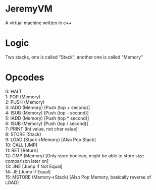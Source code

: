 # JeremyVM
A virtual machine written in c++
# Logic
Two stacks, one is called "Stack", another one is called "Memory"
# Opcodes
0: HALT<br />
1: POP (Memory)<br />
2: PUSH (Memory)<br />
3: IADD (Memory) [Push (top + second)]<br />
4: ISUB (Memory) [Push (top - second)]<br />
5: IADD (Memory) [Push (top * second)]<br />
6: ISUB (Memory) [Push (top / second)]<br />
7: PRINT [Int value, not char value]<br />
8: STORE (Stack)<br />
9: LOAD (Stack->Memory) [Also Pop Stack]<br />
10: CALL [JMP]<br />
11: RET [Return]<br />
12: CMP (Memory) [Only store boolean, might be able to store size comparison later on]<br />
13: JNE [Jump if Not Equal]<br />
14: JE [Jump if Equal]<br />
15: MSTORE (Memory->Stack) [Also Pop Memory, basically reverse of LOAD]<br />
